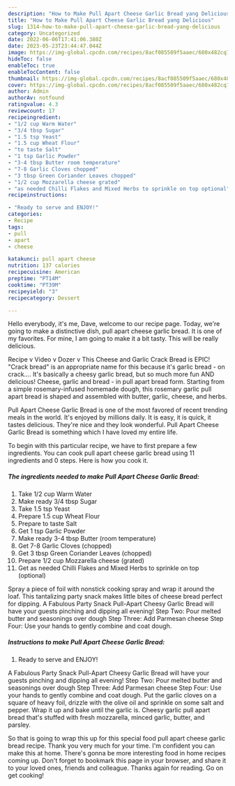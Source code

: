 ```yaml
---
description: "How to Make Pull Apart Cheese Garlic Bread yang Delicious"
title: "How to Make Pull Apart Cheese Garlic Bread yang Delicious"
slug: 1314-how-to-make-pull-apart-cheese-garlic-bread-yang-delicious
category: Uncategorized
date: 2022-06-06T17:41:06.380Z
date: 2023-05-23T23:44:47.044Z
image: https://img-global.cpcdn.com/recipes/8acf085509f5aaec/680x482cq70/pull-apart-cheese-garlic-bread-recipe-main-photo.jpg
hideToc: false
enableToc: true
enableTocContent: false
thumbnail: https://img-global.cpcdn.com/recipes/8acf085509f5aaec/680x482cq70/pull-apart-cheese-garlic-bread-recipe-main-photo.jpg
cover: https://img-global.cpcdn.com/recipes/8acf085509f5aaec/680x482cq70/pull-apart-cheese-garlic-bread-recipe-main-photo.jpg
author: Admin
authorAv: notfound
ratingvalue: 4.3
reviewcount: 17
recipeingredient:
- "1/2 cup Warm Water"
- "3/4 tbsp Sugar"
- "1.5 tsp Yeast"
- "1.5 cup Wheat Flour"
- "to taste Salt"
- "1 tsp Garlic Powder"
- "3-4 tbsp Butter room temperature"
- "7-8 Garlic Cloves chopped"
- "3 tbsp Green Coriander Leaves chopped"
- "1/2 cup Mozzarella cheese grated"
- "as needed Chilli Flakes and Mixed Herbs to sprinkle on top optional"
recipeinstructions:

- "Ready to serve and ENJOY!"
categories:
- Recipe
tags:
- pull
- apart
- cheese

katakunci: pull apart cheese 
nutrition: 137 calories
recipecuisine: American
preptime: "PT14M"
cooktime: "PT39M"
recipeyield: "3"
recipecategory: Dessert

---
```



Hello everybody, it's me, Dave, welcome to our recipe page. Today, we're going to make a distinctive dish, pull apart cheese garlic bread. It is one of my favorites. For mine, I am going to make it a bit tasty. This will be really delicious.

Recipe v Video v Dozer v This Cheese and Garlic Crack Bread is EPIC! &#34;Crack bread&#34; is an appropriate name for this because it&#39;s garlic bread - on crack…. It&#39;s basically a cheesy garlic bread, but so much more fun AND delicious! Cheese, garlic and bread - in pull apart bread form. Starting from a simple rosemary-infused homemade dough, this rosemary garlic pull apart bread is shaped and assembled with butter, garlic, cheese, and herbs.

Pull Apart Cheese Garlic Bread is one of the most favored of recent trending meals in the world. It's enjoyed by millions daily. It is easy, it is quick, it tastes delicious. They're nice and they look wonderful. Pull Apart Cheese Garlic Bread is something which I have loved my entire life.


To begin with this particular recipe, we have to first prepare a few ingredients. You can cook pull apart cheese garlic bread using 11 ingredients and 0 steps. Here is how you cook it.

<!--inarticleads1-->

##### The ingredients needed to make Pull Apart Cheese Garlic Bread:

1. Take 1/2 cup Warm Water
1. Make ready 3/4 tbsp Sugar
1. Take 1.5 tsp Yeast
1. Prepare 1.5 cup Wheat Flour
1. Prepare to taste Salt
1. Get 1 tsp Garlic Powder
1. Make ready 3-4 tbsp Butter (room temperature)
1. Get 7-8 Garlic Cloves (chopped)
1. Get 3 tbsp Green Coriander Leaves (chopped)
1. Prepare 1/2 cup Mozzarella cheese (grated)
1. Get as needed Chilli Flakes and Mixed Herbs to sprinkle on top (optional)


Spray a piece of foil with nonstick cooking spray and wrap it around the loaf. This tantalizing party snack makes little bites of cheese bread perfect for dipping. A Fabulous Party Snack Pull-Apart Cheesy Garlic Bread will have your guests pinching and dipping all evening! Step Two: Pour melted butter and seasonings over dough Step Three: Add Parmesan cheese Step Four: Use your hands to gently combine and coat dough. 

<!--inarticleads2-->

##### Instructions to make Pull Apart Cheese Garlic Bread:


1. Ready to serve and ENJOY!

A Fabulous Party Snack Pull-Apart Cheesy Garlic Bread will have your guests pinching and dipping all evening! Step Two: Pour melted butter and seasonings over dough Step Three: Add Parmesan cheese Step Four: Use your hands to gently combine and coat dough. Put the garlic cloves on a square of heavy foil, drizzle with the olive oil and sprinkle on some salt and pepper. Wrap it up and bake until the garlic is. Cheesy garlic pull apart bread that&#39;s stuffed with fresh mozzarella, minced garlic, butter, and parsley. 

So that is going to wrap this up for this special food pull apart cheese garlic bread recipe. Thank you very much for your time. I'm confident you can make this at home. There's gonna be more interesting food in home recipes coming up. Don't forget to bookmark this page in your browser, and share it to your loved ones, friends and colleague. Thanks again for reading. Go on get cooking!
